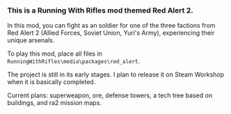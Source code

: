 ### This is a Running With Rifles mod themed Red Alert 2. 

In this mod, you can fight as an soldier for one of the three factions from Red Alert 2 (Allied Forces, Soviet Union, Yuri's Army), experiencing their unique arsenals.

To play this mod, place all files in `RunningWithRifles\media\packages\red_alert`.

The project is still in its early stages. I plan to release it on Steam Workshop when it is basically completed. 

Current plans: superweapon, ore, defense towers, a tech tree based on buildings, and ra2 mission maps.